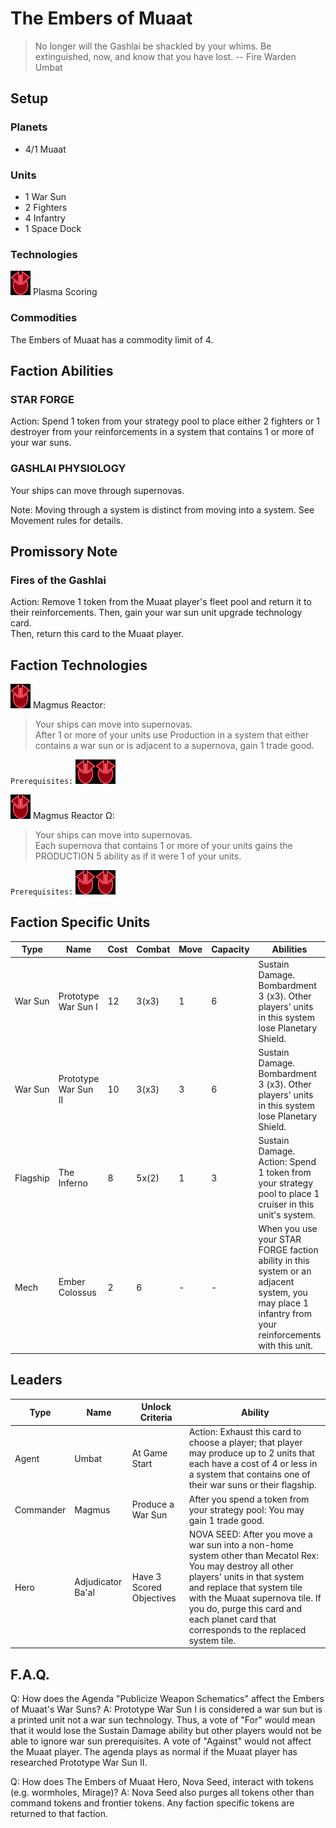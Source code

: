 # The Embers of Muaat
> No longer will the Gashlai be shackled by your whims. Be extinguished, now, and know that you have lost. 
-- Fire Warden Umbat

## Setup
### Planets
* 4/1 Muaat

### Units
* 1 War Sun
* 2 Fighters
* 4 Infantry
* 1 Space Dock

### Technologies 
![Red Tech](../images/tech_red_small.bmp) Plasma Scoring  

### Commodities
The Embers of Muaat has a commodity limit of 4.

## Faction Abilities
### STAR FORGE  
Action: Spend 1 token from your strategy pool to place either 2 fighters or 1 destroyer from your reinforcements in a system that contains 1 or more of your war suns.  

### GASHLAI PHYSIOLOGY  
Your ships can move through supernovas.

Note: Moving through a system is distinct from moving into a system. See Movement rules for details. 

## Promissory Note
### Fires of the Gashlai   
Action: Remove 1 token from the Muaat player's fleet pool and return it to their reinforcements. Then, gain your war sun unit upgrade technology card.  
Then, return this card to the Muaat player.

## Faction Technologies
![Red Tech](../images/tech_red_small.bmp) Magmus Reactor:  
>Your ships can move into supernovas.  
>After 1 or more of your units use Production in a system that either contains a war sun or is adjacent to a supernova, gain 1 trade good.

`Prerequisites:` ![Red Tech](../images/tech_red_small.bmp)![Red Tech](../images/tech_red_small.bmp)

![Red Tech](../images/tech_red_small.bmp) Magmus Reactor Ω:  
>Your ships can move into supernovas.  
>Each supernova that contains 1 or more of your units gains the PRODUCTION 5 ability as if it were 1 of your units.

`Prerequisites:` ![Red Tech](../images/tech_red_small.bmp)![Red Tech](../images/tech_red_small.bmp)

## Faction Specific Units
|Type|Name|Cost|Combat|Move|Capacity|Abilities|Prerequisites|
|-|-|-|-|-|-|-|-|
|War Sun|Prototype War Sun I |12|3(x3)|1|6|Sustain Damage. Bombardment 3 (x3). Other players' units in this system lose Planetary Shield.|None|
|War Sun|Prototype War Sun II|10|3(x3)|3|6|Sustain Damage. Bombardment 3 (x3). Other players' units in this system lose Planetary Shield.|![Red Tech](../images/tech_red_small.bmp)![Red Tech](../images/tech_red_small.bmp)![Yellow Tech](../images/tech_yellow_small.bmp)|
|Flagship|The Inferno|8|5x(2)|1|3|Sustain Damage. Action: Spend 1 token from your strategy pool to place 1 cruiser in this unit's system.|None|
|Mech|Ember Colossus|2|6|-|-|When you use your STAR FORGE faction ability in this system or an adjacent system, you may place 1 infantry from your reinforcements with this unit.|None|

## Leaders

|Type|Name|Unlock Criteria|Ability|
|-|-|-|-|
|Agent|Umbat|At Game Start|Action: Exhaust this card to choose a player; that player may produce up to 2 units that each have a cost of 4 or less in a system that contains one of their war suns or their flagship.|
|Commander|Magmus|Produce a War Sun|After you spend a token from your strategy pool: You may gain 1 trade good.|
|Hero|Adjudicator Ba'al|Have 3 Scored Objectives|NOVA SEED: After you move a war sun into a non-home system other than Mecatol Rex: You may destroy all other players' units in that system and replace that system tile with the Muaat supernova tile. If you do, purge this card and each planet card that corresponds to the replaced system tile.|

## F.A.Q.
Q: How does the Agenda "Publicize Weapon Schematics" affect the Embers of Muaat's War Suns?
A: Prototype War Sun I is considered a war sun but is a printed unit not a war sun technology. Thus, a vote of "For" would mean that it would lose the Sustain Damage ability but other players would not be able to ignore war sun prerequisites. A vote of "Against" would not affect the Muaat player. The agenda plays as normal if the Muaat player has researched Prototype War Sun II.

Q: How does The Embers of Muaat Hero, Nova Seed, interact with tokens (e.g. wormholes, Mirage)?
A: Nova Seed also purges all tokens other than command tokens and frontier tokens. Any faction specific tokens are returned to that faction. 
